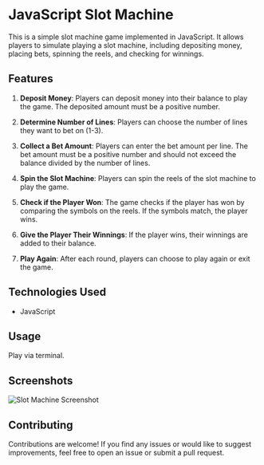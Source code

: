 # JavaScript Slot Machine

This is a simple slot machine game implemented in JavaScript. It allows players to simulate playing a slot machine, including depositing money, placing bets, spinning the reels, and checking for winnings.

## Features

1. **Deposit Money**: Players can deposit money into their balance to play the game. The deposited amount must be a positive number.

2. **Determine Number of Lines**: Players can choose the number of lines they want to bet on (1-3). 

3. **Collect a Bet Amount**: Players can enter the bet amount per line. The bet amount must be a positive number and should not exceed the balance divided by the number of lines.

4. **Spin the Slot Machine**: Players can spin the reels of the slot machine to play the game.

5. **Check if the Player Won**: The game checks if the player has won by comparing the symbols on the reels. If the symbols match, the player wins.

6. **Give the Player Their Winnings**: If the player wins, their winnings are added to their balance.

7. **Play Again**: After each round, players can choose to play again or exit the game.

## Technologies Used

- JavaScript

## Usage

Play via terminal.

## Screenshots

![Slot Machine Screenshot](/screenshots/demo.png)

## Contributing

Contributions are welcome! If you find any issues or would like to suggest improvements, feel free to open an issue or submit a pull request.
